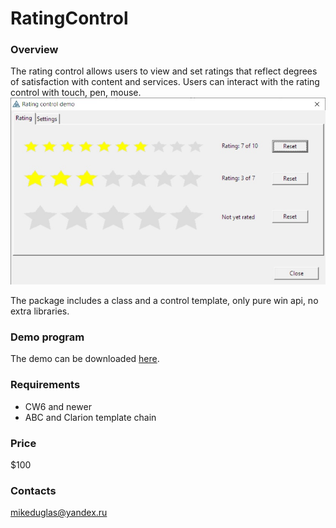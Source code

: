 # RatingControl

### Overview
The rating control allows users to view and set ratings that reflect degrees of satisfaction with content and services. 
Users can interact with the rating control with touch, pen, mouse.  
![Rating control demo](https://github.com/mikeduglas/RatingControl/blob/master/RatingControl.jpg?raw=true)  

The package includes a class and a control template, only pure win api, no extra libraries.

### Demo program
The demo can be downloaded [here](https://yadi.sk/d/3zeQQ6nQL7K_qw).

### Requirements
- CW6 and newer
- ABC and Clarion template chain

### Price
$100

### Contacts
mikeduglas@yandex.ru